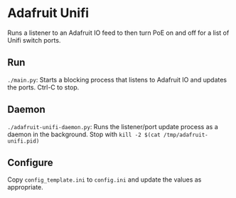 Adafruit Unifi
==============
Runs a listener to an Adafruit IO feed to then turn PoE on and off for a list of Unifi switch ports.

Run
---
`./main.py`: Starts a blocking process that listens to Adafruit IO and updates the ports. Ctrl-C to stop.

Daemon
------
`./adafruit-unifi-daemon.py`: Runs the listener/port update process as a daemon in the background. Stop with `kill -2 $(cat /tmp/adafruit-unifi.pid)`

Configure
---------
Copy `config_template.ini` to `config.ini` and update the values as appropriate.